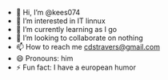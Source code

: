 - 👋 Hi, I’m @kees074
- 👀 I’m interested in IT linnux
- 🌱 I’m currently learning as I go
- 💞️ I’m looking to collaborate on nothing
- 📫 How to reach me cdstravers@gmail.com
- 😄 Pronouns: him
- ⚡ Fun fact: I have a european humor

<!---
kees074/kees074 is a ✨ special ✨ repository because its `README.md` (this file) appears on your GitHub profile.
You can click the Preview link to take a look at your changes.
--->
